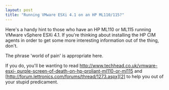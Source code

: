 ```yaml
---
layout: post
title: "Running VMware ESXi 4.1 on an HP ML110/115?"
---
```

Here's a handy hint to those who have an HP ML110 or ML115 running VMware
vSphere ESXi 4.1. If you're thinking about installing the HP CIM agents in
order to get some more interesting information out of the thing, don't.

The phrase 'world of pain' is appropriate here.

If you do, you'll be wanting to read [http://www.techhead.co.uk/vmware-esxi-
purple-screen-of-death-on-hp-proliant-ml110-or-ml115][1] and
[http://forum.lettronics.com/forums/thread/1273.aspx][2] to help you out of
your stupid predicament.

   [1]: http://www.techhead.co.uk/vmware-esxi-purple-screen-of-death-on-hp-proliant-ml110-or-ml115

   [2]: http://forum.lettronics.com/forums/thread/1273.aspx
